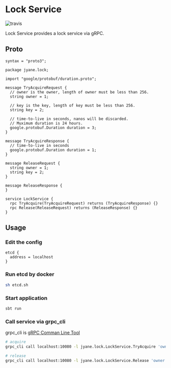 # Lock Service
![travis](https://travis-ci.org/jyane/lock-service.svg?branch=master)

Lock Service provides a lock service via gRPC.

## Proto

```
syntax = "proto3";

package jyane.lock;

import "google/protobuf/duration.proto";

message TryAcquireRequest {
  // owner is the owner, length of owner must be less than 256.
  string owner = 1;

  // key is the key, length of key must be less than 256.
  string key = 2;

  // time-to-live in seconds, nanos will be discarded.
  // Muximum duration is 24 hours.
  google.protobuf.Duration duration = 3;
}

message TryAcquireResponse {
  // time-to-live in seconds
  google.protobuf.Duration duration = 1;
}

message ReleaseRequest {
  string owner = 1;
  string key = 2;
}

message ReleaseResponse {
}

service LockService {
  rpc TryAcquire(TryAcquireRequest) returns (TryAcquireResponse) {}
  rpc Release(ReleaseRequest) returns (ReleaseResponse) {}
}
```

## Usage

### Edit the config

```
etcd {
  address = localhost
}
```


### Run etcd by docker

``` sh
sh etcd.sh
```

### Start application

``` sh
sbt run
```

### Call service via grpc_cli
grpc_cli is [gRPC Comman Line Tool](https://github.com/grpc/grpc/blob/v1.7.2/doc/command_line_tool.md)

``` sh
# acquire
grpc_cli call localhost:10080 -l jyane.lock.LockService.TryAcquire 'owner: "jyane" key: "test" duration { seconds: 10 }'

# release
grpc_cli call localhost:10080 -l jyane.lock.LockService.Release 'owner: "jyane" key: "test"'
```
